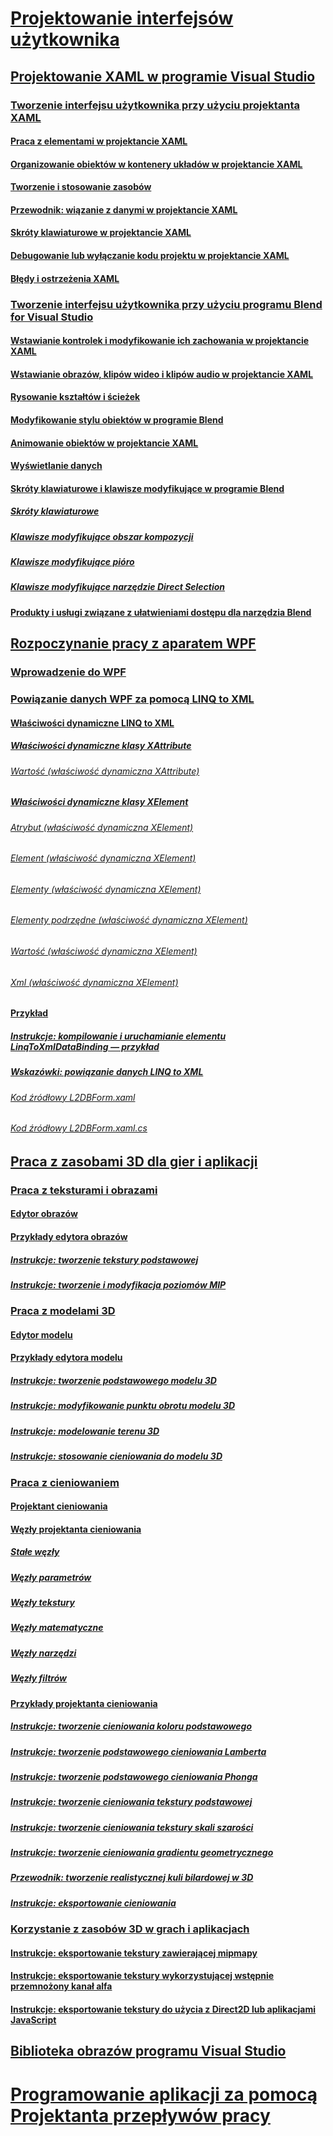 # [Projektowanie interfejsów użytkownika](designing-user-interfaces.md)
## [Projektowanie XAML w programie Visual Studio](designing-xaml-in-visual-studio.md)
### [Tworzenie interfejsu użytkownika przy użyciu projektanta XAML](creating-a-ui-by-using-xaml-designer-in-visual-studio.md)
#### [Praca z elementami w projektancie XAML](working-with-elements-in-xaml-designer.md)
#### [Organizowanie obiektów w kontenery układów w projektancie XAML](organize-objects-into-layout-containers-in-xaml-designer.md)
#### [Tworzenie i stosowanie zasobów](how-to-create-and-apply-a-resource.md)
#### [Przewodnik: wiązanie z danymi w projektancie XAML](walkthrough-binding-to-data-in-xaml-designer.md)
#### [Skróty klawiaturowe w projektancie XAML](keyboard-shortcuts-for-xaml-designer.md)
#### [Debugowanie lub wyłączanie kodu projektu w projektancie XAML](debugging-or-disabling-project-code-in-xaml-designer.md)
#### [Błędy i ostrzeżenia XAML](xaml-errors-warnings.md)
### [Tworzenie interfejsu użytkownika przy użyciu programu Blend for Visual Studio](creating-a-ui-by-using-blend-for-visual-studio.md)
#### [Wstawianie kontrolek i modyfikowanie ich zachowania w projektancie XAML](insert-controls-and-modify-their-behavior-in-xaml-designer.md)
#### [Wstawianie obrazów, klipów wideo i klipów audio w projektancie XAML](insert-images-videos-and-audio-clips-in-xaml-designer.md)
#### [Rysowanie kształtów i ścieżek](draw-shapes-and-paths.md)
#### [Modyfikowanie stylu obiektów w programie Blend](modify-the-style-of-objects-in-blend.md)
#### [Animowanie obiektów w projektancie XAML](animate-objects-in-xaml-designer.md)
#### [Wyświetlanie danych](display-data-in-blend.md)
#### [Skróty klawiaturowe i klawisze modyfikujące w programie Blend](keyboard-shortcuts-and-modifier-keys-in-blend.md)
##### [Skróty klawiaturowe](keyboard-shortcuts-in-blend.md)
##### [Klawisze modyfikujące obszar kompozycji](artboard-modifier-keys-in-blend.md)
##### [Klawisze modyfikujące pióro](pen-tool-modifier-keys-in-blend.md)
##### [Klawisze modyfikujące narzędzie Direct Selection](direct-selection-tool-modifier-keys-in-blend.md)
#### [Produkty i usługi związane z ułatwieniami dostępu dla narzędzia Blend](accessibility-products-and-services-blend.md)
## [Rozpoczynanie pracy z aparatem WPF](getting-started-with-wpf.md)
### [Wprowadzenie do WPF](introduction-to-wpf.md)
### [Powiązanie danych WPF za pomocą LINQ to XML](wpf-data-binding-with-linq-to-xml-overview.md)
#### [Właściwości dynamiczne LINQ to XML](linq-to-xml-dynamic-properties.md)
##### [Właściwości dynamiczne klasy XAttribute](xattribute-class-dynamic-properties.md)
###### [Wartość (właściwość dynamiczna XAttribute)](value-xattribute-dynamic-property.md)
##### [Właściwości dynamiczne klasy XElement](xelement-class-dynamic-properties.md)
###### [Atrybut (właściwość dynamiczna XElement)](attribute-xelement-dynamic-property.md)
###### [Element (właściwość dynamiczna XElement)](element-xelement-dynamic-property.md)
###### [Elementy (właściwość dynamiczna XElement)](elements-xelement-dynamic-property.md)
###### [Elementy podrzędne (właściwość dynamiczna XElement)](descendants-xelement-dynamic-property.md)
###### [Wartość (właściwość dynamiczna XElement)](value-xelement-dynamic-property.md)
###### [Xml (właściwość dynamiczna XElement)](xml-xelement-dynamic-property.md)
#### [Przykład](wpf-data-binding-using-linq-to-xml-example.md)
##### [Instrukcje: kompilowanie i uruchamianie elementu LinqToXmlDataBinding — przykład](how-to-build-and-run-the-linqtoxmldatabinding-example.md)
##### [Wskazówki: powiązanie danych LINQ to XML](walkthrough-linqtoxmldatabinding-example.md)
###### [Kod źródłowy L2DBForm.xaml](l2dbform-xaml-source-code.md)
###### [Kod źródłowy L2DBForm.xaml.cs](l2dbform-xaml-cs-source-code.md)
## [Praca z zasobami 3D dla gier i aplikacji](working-with-3-d-assets-for-games-and-apps.md)
### [Praca z teksturami i obrazami](working-with-textures-and-images.md)
#### [Edytor obrazów](image-editor.md)
#### [Przykłady edytora obrazów](image-editor-examples.md)
##### [Instrukcje: tworzenie tekstury podstawowej](how-to-create-a-basic-texture.md)
##### [Instrukcje: tworzenie i modyfikacja poziomów MIP](how-to-create-and-modify-mip-levels.md)
### [Praca z modelami 3D](working-with-3-d-models.md)
#### [Edytor modelu](model-editor.md)
#### [Przykłady edytora modelu](model-editor-examples.md)
##### [Instrukcje: tworzenie podstawowego modelu 3D](how-to-create-a-basic-3-d-model.md)
##### [Instrukcje: modyfikowanie punktu obrotu modelu 3D](how-to-modify-the-pivot-point-of-a-3-d-model.md)
##### [Instrukcje: modelowanie terenu 3D](how-to-model-3-d-terrain.md)
##### [Instrukcje: stosowanie cieniowania do modelu 3D](how-to-apply-a-shader-to-a-3-d-model.md)
### [Praca z cieniowaniem](working-with-shaders.md)
#### [Projektant cieniowania](shader-designer.md)
#### [Węzły projektanta cieniowania](shader-designer-nodes.md)
##### [Stałe węzły](constant-nodes.md)
##### [Węzły parametrów](parameter-nodes.md)
##### [Węzły tekstury](texture-nodes.md)
##### [Węzły matematyczne](math-nodes.md)
##### [Węzły narzędzi](utility-nodes.md)
##### [Węzły filtrów](filter-nodes.md)
#### [Przykłady projektanta cieniowania](shader-designer-examples.md)
##### [Instrukcje: tworzenie cieniowania koloru podstawowego](how-to-create-a-basic-color-shader.md)
##### [Instrukcje: tworzenie podstawowego cieniowania Lamberta](how-to-create-a-basic-lambert-shader.md)
##### [Instrukcje: tworzenie podstawowego cieniowania Phonga](how-to-create-a-basic-phong-shader.md)
##### [Instrukcje: tworzenie cieniowania tekstury podstawowej](how-to-create-a-basic-texture-shader.md)
##### [Instrukcje: tworzenie cieniowania tekstury skali szarości](how-to-create-a-grayscale-texture-shader.md)
##### [Instrukcje: tworzenie cieniowania gradientu geometrycznego](how-to-create-a-geometry-based-gradient-shader.md)
##### [Przewodnik: tworzenie realistycznej kuli bilardowej w 3D](walkthrough-creating-a-realistic-3-d-billiard-ball.md)
##### [Instrukcje: eksportowanie cieniowania](how-to-export-a-shader.md)
### [Korzystanie z zasobów 3D w grach i aplikacjach](using-3-d-assets-in-your-game-or-app.md)
#### [Instrukcje: eksportowanie tekstury zawierającej mipmapy](how-to-export-a-texture-that-contains-mipmaps.md)
#### [Instrukcje: eksportowanie tekstury wykorzystującej wstępnie przemnożony kanał alfa](how-to-export-a-texture-that-has-premultiplied-alpha.md)
#### [Instrukcje: eksportowanie tekstury do użycia z Direct2D lub aplikacjami JavaScript](how-to-export-a-texture-for-use-with-direct2d-or-javascipt-apps.md)
## [Biblioteka obrazów programu Visual Studio](the-visual-studio-image-library.md)
# [Programowanie aplikacji za pomocą Projektanta przepływów pracy](../workflow-designer/developing-applications-with-the-workflow-designer.md)
